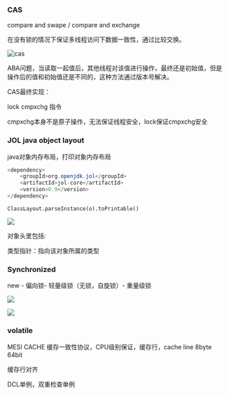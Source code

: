 ### CAS

compare and swape / compare and exchange

在没有锁的情况下保证多线程访问下数据一致性，通过比较交换。

![cas](I:\workspace\docs\java\images\cas.png)

ABA问题，当读取一起值后，其他线程对该值进行操作，最终还是初始值，但是操作后的值和初始值还是不同的，这种方法通过版本号解决。



CAS最终实现：

lock cmpxchg 指令

cmpxchg本身不是原子操作，无法保证线程安全，lock保证cmpxchg安全



### JOL java object layout

java对象内存布局，打印对象内存布局

```java
<dependency>
    <groupId>org.openjdk.jol</groupId>
    <artifactId>jol-core</artifactId>
    <version>0.9</version>
</dependency>
```

```
ClassLayout.parseInstance(o).toPrintable()
```

![](I:\workspace\docs\java\images\object.png)

对象头里包括:

类型指针：指向该对象所属的类型



### Synchronized

new - 偏向锁- 轻量级锁（无锁，自旋锁）- 重量级锁

![](I:\workspace\docs\java\images\锁.png)

![](I:\workspace\docs\java\images\锁1.png)



### volatile

MESI CACHE 缓存一致性协议，CPU级别保证，缓存行，cache line 8byte 64bit

缓存行对齐



DCL单例，双重检查单例
